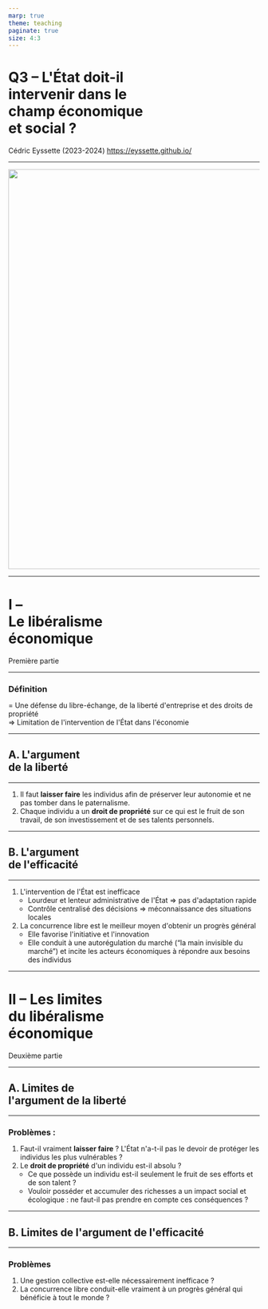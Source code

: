 ```yaml
---
marp: true
theme: teaching
paginate: true
size: 4:3
---
```


<!-- _class: titre -->

# Q3 – L'État doit-il <br>intervenir dans le<br> champ économique <br>et social ?  <!-- fit -->

Cédric Eyssette (2023-2024)
https://eyssette.github.io/


---
<!-- _class: i1t0 pp-->
<style scoped>
img {width:800px!important; display:block; margin:auto}
</style>

![](https://upload.wikimedia.org/wikipedia/commons/2/22/Cycle_%C3%A9conomique.jpg)


---
<!-- _class: partie -->
# I – <br>Le libéralisme <br>économique <!-- fit -->
Première partie



---
<!-- _class: definition -->
### Définition
= Une défense du libre-échange, de la liberté d'entreprise et des droits de propriété<br>&rArr; Limitation de l'intervention de l'État dans l'économie


---
<!-- _class: souspartie -->
## A. L'argument <br>de la liberté


---
<!-- _class:  -->

1) Il faut **laisser faire** les individus afin de préserver leur autonomie et ne pas tomber dans le paternalisme.
2) Chaque individu a un **droit de propriété** sur ce qui est le fruit de son travail, de son investissement et de ses talents personnels.


---
<!-- _class: souspartie -->
## B. L'argument <br>de l'efficacité


---
<!-- _class: fppp -->
<style scoped>
ol ul {margin-left:-1.2em}
</style>
1) L'intervention de l'État est inefficace
	* Lourdeur et lenteur administrative de l'État &rArr; pas d'adaptation rapide
	* Contrôle centralisé des décisions &rArr; méconnaissance des situations locales
2) La concurrence libre est le meilleur moyen d'obtenir un progrès général
	* Elle favorise l'initiative et l'innovation
	* Elle conduit à une autorégulation du marché (“la main invisible du marché”) et incite les acteurs économiques à répondre aux besoins des individus

<!--
1/
Vouloir contrôler d'en haut les échanges économiques est voué à l'échec : il faut laisser faire les acteurs économiques sur le terrain.
=> critique de la bureaucratie, critique des réglementations
=> déréglementation

2/
La supériorité de la responsabilité individuelle et de l'autorégulation par le marché
-->


---
<!-- _class: partie -->
# II – Les limites <br>du libéralisme <br>économique<br> <!-- fit -->
Deuxième partie

---
<!-- _class: souspartie -->
## A. Limites de <br>l'argument de la liberté <!-- fit -->

---
<!-- _class: fppp -->
<style scoped>
h3 {margin-bottom:0}
ol ul {margin-left:-1.5em}
</style>

### Problèmes :
1) Faut-il vraiment **laisser faire** ? L'État n'a-t-il pas le devoir de protéger les individus les plus vulnérables ?
2) Le **droit de propriété** d'un individu est-il absolu ?
	* Ce que possède un individu est-il seulement le fruit de ses efforts et de son talent ?
	* Vouloir posséder et accumuler des richesses a un impact social et écologique : ne faut-il pas prendre en compte ces conséquences ?

<!-- 
1) 
Laisser faire -> abandonner, délaisser

Cf. aussi : théories féministes de l'autonomie ; le care au fondement de l'autonomie

2) 
On pourrait aussi interroger la poursuite de l'accumulation des richesses d'un point de vue moral, éthique
(cf. les critiques antiques de la richesse)
vertu / vice moral
-->


---
<!-- _class: souspartie -->
## B. Limites de l'argument de l'efficacité


---
<!-- _class:  -->
<style scoped>
h3 {margin-bottom:0}
ol ul {margin-left:-0.6em}
</style>

### Problèmes

1) Une gestion collective est-elle nécessairement inefficace ?
2) La concurrence libre conduit-elle vraiment à un progrès général qui bénéficie à tout le monde ?